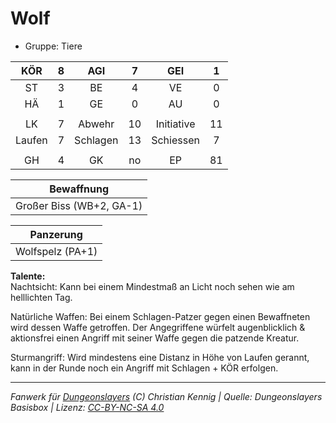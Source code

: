 # Wolf  
- Gruppe: Tiere  

| KÖR | 8 | AGI | 7 | GEI | 1 |
| :-: | :-: | :-: | :-: | :-: | :-: |
| ST | 3 | BE | 4 | VE | 0 |
| HÄ | 1 | GE | 0 | AU | 0 |
|  |
| LK | 7 | Abwehr | 10 | Initiative | 11 |
| Laufen | 7 | Schlagen | 13 | Schiessen | 7 |
|  |
| GH | 4 | GK | no | EP | 81 |

| Bewaffnung |
| --- |
| Großer Biss (WB+2, GA-1) |


| Panzerung |
| --- |
| Wolfspelz (PA+1) |


**Talente:**  
Nachtsicht: Kann bei einem Mindestmaß an Licht noch sehen wie am helllichten Tag.

Natürliche Waffen: Bei einem Schlagen-Patzer gegen einen Bewaffneten wird dessen Waffe getroffen. Der Angegriffene würfelt augenblicklich & aktionsfrei einen Angriff mit seiner Waffe gegen die patzende Kreatur.

Sturmangriff: Wird mindestens eine Distanz in Höhe von Laufen gerannt, kann in der Runde noch ein Angriff mit Schlagen + KÖR erfolgen.





___
*Fanwerk für [Dungeonslayers](https://www.dungeonslayers.net/) (C) Christian Kennig | Quelle: Dungeonslayers Basisbox | Lizenz: [CC-BY-NC-SA 4.0](https://creativecommons.org/licenses/by-nc-sa/4.0/deed.de)*